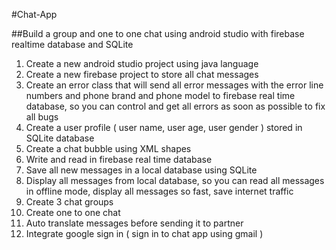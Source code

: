 #Chat-App

##Build a group and one to one chat using android studio with firebase realtime database and SQLite

1. Create a new android studio project using java language
2. Create a new firebase project to store all chat messages
3. Create an error class that will send all error messages with the error line numbers and phone brand and phone model to firebase real time database, so you can control and get all errors as soon as possible to fix all bugs
4. Create a user profile ( user name, user age, user gender ) stored in SQLite database
5. Create a chat bubble using XML shapes
6. Write and read in firebase real time database
7. Save all new messages in a local database using SQLite
8. Display all messages from local database, so you can read all messages in offline mode, display all messages so fast, save internet traffic
9. Create 3 chat groups
10. Create one to one chat
11. Auto translate messages before sending it to partner
12. Integrate google sign in ( sign in to chat app using gmail )
